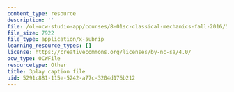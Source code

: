 ```yaml
---
content_type: resource
description: ''
file: /ol-ocw-studio-app/courses/8-01sc-classical-mechanics-fall-2016/5291c881115e5242a77c3204d176b212_bEpq3yjismU.vtt
file_size: 7922
file_type: application/x-subrip
learning_resource_types: []
license: https://creativecommons.org/licenses/by-nc-sa/4.0/
ocw_type: OCWFile
resourcetype: Other
title: 3play caption file
uid: 5291c881-115e-5242-a77c-3204d176b212
---
```

